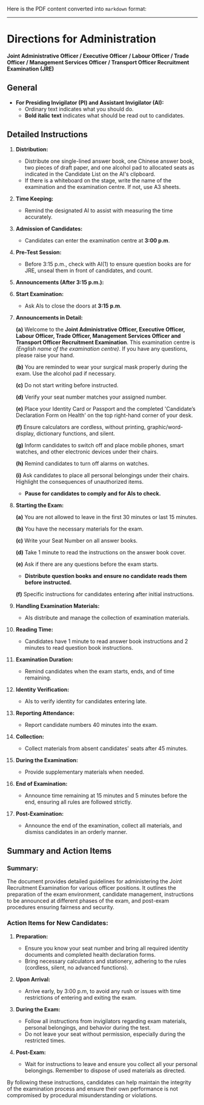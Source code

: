 Here is the PDF content converted into `markdown` format:

---

# Directions for Administration

**Joint Administrative Officer / Executive Officer / Labour Officer / Trade Officer / Management Services Officer / Transport Officer Recruitment Examination (JRE)**

## General

- **For Presiding Invigilator (PI) and Assistant Invigilator (AI):**
  - Ordinary text indicates what you should do.
  - **Bold italic text** indicates what should be read out to candidates.

## Detailed Instructions

1. **Distribution:**
   - Distribute one single-lined answer book, one Chinese answer book, two pieces of draft paper, and one alcohol pad to allocated seats as indicated in the Candidate List on the AI's clipboard. 
   - If there is a whiteboard on the stage, write the name of the examination and the examination centre. If not, use A3 sheets.

2. **Time Keeping:**
   - Remind the designated AI to assist with measuring the time accurately.

3. **Admission of Candidates:**
   - Candidates can enter the examination centre at **3:00 p.m**.

4. **Pre-Test Session:**
   - Before 3:15 p.m., check with AI(1) to ensure question books are for JRE, unseal them in front of candidates, and count.

5. **Announcements (After 3:15 p.m.):**

6. **Start Examination:**
   - Ask AIs to close the doors at **3:15 p.m**.

7. **Announcements in Detail:**

   **(a)** Welcome to the **Joint Administrative Officer, Executive Officer, Labour Officer, Trade Officer, Management Services Officer and Transport Officer Recruitment Examination**. This examination centre is *(English name of the examination centre)*. If you have any questions, please raise your hand.

   **(b)** You are reminded to wear your surgical mask properly during the exam. Use the alcohol pad if necessary.

   **(c)** Do not start writing before instructed.

   **(d)** Verify your seat number matches your assigned number.

   **(e)** Place your Identity Card or Passport and the completed 'Candidate’s Declaration Form on Health' on the top right-hand corner of your desk.

   **(f)** Ensure calculators are cordless, without printing, graphic/word-display, dictionary functions, and silent.

   **(g)** Inform candidates to switch off and place mobile phones, smart watches, and other electronic devices under their chairs.

   **(h)** Remind candidates to turn off alarms on watches.

   **(i)** Ask candidates to place all personal belongings under their chairs. Highlight the consequences of unauthorized items.

   - **Pause for candidates to comply and for AIs to check.**

8. **Starting the Exam:**

   **(a)** You are not allowed to leave in the first 30 minutes or last 15 minutes.

   **(b)** You have the necessary materials for the exam.

   **(c)** Write your Seat Number on all answer books.

   **(d)** Take 1 minute to read the instructions on the answer book cover.

   **(e)** Ask if there are any questions before the exam starts.

   - **Distribute question books and ensure no candidate reads them before instructed.**

   **(f)** Specific instructions for candidates entering after initial instructions.

9. **Handling Examination Materials:**

   - AIs distribute and manage the collection of examination materials.

10. **Reading Time:**
    - Candidates have 1 minute to read answer book instructions and 2 minutes to read question book instructions.

11. **Examination Duration:**
    - Remind candidates when the exam starts, ends, and of time remaining.

12. **Identity Verification:**
    - AIs to verify identity for candidates entering late.

13. **Reporting Attendance:**
    - Report candidate numbers 40 minutes into the exam.

14. **Collection:**
    - Collect materials from absent candidates' seats after 45 minutes.

15. **During the Examination:**
    - Provide supplementary materials when needed. 

16. **End of Examination:**
    - Announce time remaining at 15 minutes and 5 minutes before the end, ensuring all rules are followed strictly.

17. **Post-Examination:**
    - Announce the end of the examination, collect all materials, and dismiss candidates in an orderly manner.

## Summary and Action Items

### Summary:
The document provides detailed guidelines for administering the Joint Recruitment Examination for various officer positions. It outlines the preparation of the exam environment, candidate management, instructions to be announced at different phases of the exam, and post-exam procedures ensuring fairness and security.

### Action Items for New Candidates:

1. **Preparation:**
   - Ensure you know your seat number and bring all required identity documents and completed health declaration forms.
   - Bring necessary calculators and stationery, adhering to the rules (cordless, silent, no advanced functions).

2. **Upon Arrival:**
   - Arrive early, by 3:00 p.m, to avoid any rush or issues with time restrictions of entering and exiting the exam.

3. **During the Exam:**
   - Follow all instructions from invigilators regarding exam materials, personal belongings, and behavior during the test.
   - Do not leave your seat without permission, especially during the restricted times.

4. **Post-Exam:**
   - Wait for instructions to leave and ensure you collect all your personal belongings. Remember to dispose of used materials as directed.

By following these instructions, candidates can help maintain the integrity of the examination process and ensure their own performance is not compromised by procedural misunderstanding or violations.